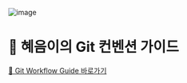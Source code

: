![image](https://github.com/user-attachments/assets/bd5ff321-f90a-41b9-8313-26108c839cb1)


# 🚀 혜음이의 Git 컨벤션 가이드  
[📖 Git Workflow Guide 바로가기](https://github.com/AT-SOPT-SERVER/hyeeum.song/wiki/Git-Workflow-Guide)  
